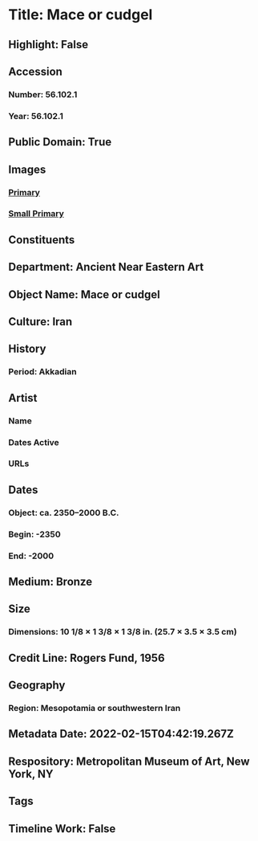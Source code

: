 # Title: Mace or cudgel
## Highlight: False
## Accession
### Number: 56.102.1
### Year: 56.102.1
## Public Domain: True
## Images
### [Primary](https://images.metmuseum.org/CRDImages/an/original/ME56_102_1.jpg)
### [Small Primary](https://images.metmuseum.org/CRDImages/an/web-large/ME56_102_1.jpg)
## Constituents
## Department: Ancient Near Eastern Art
## Object Name: Mace or cudgel
## Culture: Iran
## History
### Period: Akkadian
## Artist
### Name
### Dates Active
### URLs
## Dates
### Object: ca. 2350–2000 B.C.
### Begin: -2350
### End: -2000
## Medium: Bronze
## Size
### Dimensions: 10 1/8 × 1 3/8 × 1 3/8 in. (25.7 × 3.5 × 3.5 cm)
## Credit Line: Rogers Fund, 1956
## Geography
### Region: Mesopotamia or southwestern Iran
## Metadata Date: 2022-02-15T04:42:19.267Z
## Respository: Metropolitan Museum of Art, New York, NY
## Tags
## Timeline Work: False